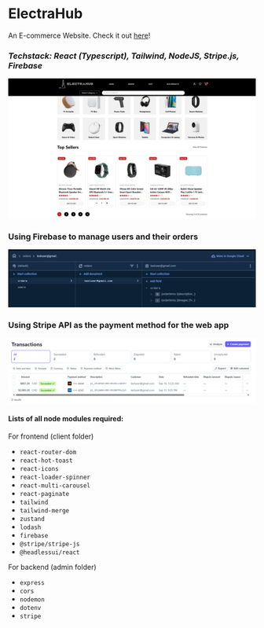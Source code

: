# ElectraHub

An E-commerce Website. Check it out [here]()!

### *Techstack: React (Typescript), Tailwind, NodeJS, Stripe.js, Firebase*
<!-- pnpm i tailwind-merge: Utility function to efficiently merge Tailwind CSS classes in JS without style conflicts. -->

![electrahub](./assets/electrahub.jpg)

### Using Firebase to manage users and their orders
![alt text](./assets/fb.png)

### Using Stripe API as the payment method for the web app
![stripe](./assets/stripe.png)

#### Lists of all node modules required:

For frontend (client folder)
- `react-router-dom`
- `react-hot-toast`
- `react-icons`
- `react-loader-spinner`
- `react-multi-carousel`
- `react-paginate`
- `tailwind`
- `tailwind-merge`
- `zustand`
- `lodash`
- `firebase`
- `@stripe/stripe-js`
- `@headlessui/react`

For backend (admin folder)
- `express`
- `cors`
- `nodemon`
- `dotenv`
- `stripe`

